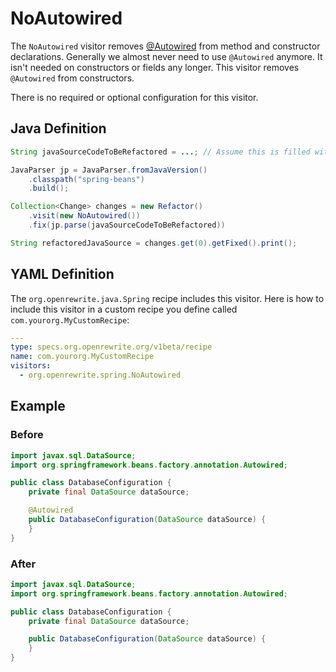 # NoAutowired

The `NoAutowired` visitor removes [@Autowired](https://docs.spring.io/spring-framework/docs/current/javadoc-api/org/springframework/beans/factory/annotation/Autowired.html) from method and constructor declarations. Generally we almost never need to use `@Autowired` anymore. It isn't needed on constructors or fields any longer. This visitor removes `@Autowired` from constructors.

There is no required or optional configuration for this visitor.

## Java Definition

```java
String javaSourceCodeToBeRefactored = ...; // Assume this is filled with Java source code

JavaParser jp = JavaParser.fromJavaVersion()
    .classpath("spring-beans")
    .build();

Collection<Change> changes = new Refactor()
    .visit(new NoAutowired())
    .fix(jp.parse(javaSourceCodeToBeRefactored))

String refactoredJavaSource = changes.get(0).getFixed().print();
```

## YAML Definition

The `org.openrewrite.java.Spring` recipe includes this visitor. Here is how to include this visitor in a custom recipe you define called `com.yourorg.MyCustomRecipe`:

```yaml
---
type: specs.org.openrewrite.org/v1beta/recipe
name: com.yourorg.MyCustomRecipe 
visitors:
  - org.openrewrite.spring.NoAutowired
```

## Example

### Before

```java
import javax.sql.DataSource;
import org.springframework.beans.factory.annotation.Autowired;

public class DatabaseConfiguration { 
    private final DataSource dataSource;

    @Autowired
    public DatabaseConfiguration(DataSource dataSource) {
    }
}
```

### After

```java
import javax.sql.DataSource;
import org.springframework.beans.factory.annotation.Autowired;

public class DatabaseConfiguration { 
    private final DataSource dataSource;

    public DatabaseConfiguration(DataSource dataSource) {
    }
}
```

